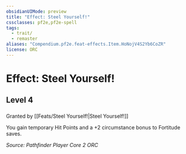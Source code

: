 ```yaml
---
obsidianUIMode: preview
title: "Effect: Steel Yourself!"
cssclasses: pf2e,pf2e-spell
tags:
  - trait/
  - remaster
aliases: "Compendium.pf2e.feat-effects.Item.HoNojV4S2Yb6CoZR"
license: ORC
---
```

# Effect: Steel Yourself!
## Level 4
### 






Granted by [[Feats/Steel Yourself!|Steel Yourself!]]

You gain temporary Hit Points and a +2 circumstance bonus to Fortitude saves.

*Source: Pathfinder Player Core 2*
*ORC*